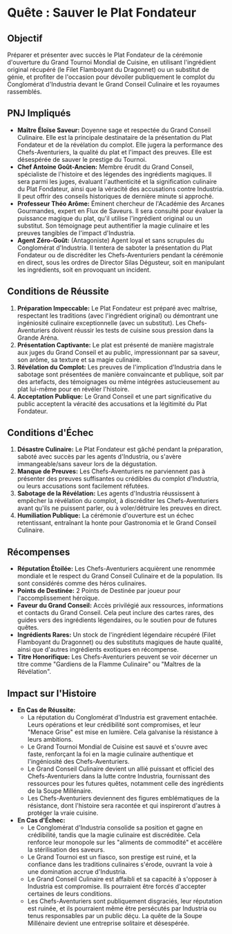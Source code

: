 # Quête : Sauver le Plat Fondateur

## Objectif
Préparer et présenter avec succès le Plat Fondateur de la cérémonie d'ouverture du Grand Tournoi Mondial de Cuisine, en utilisant l'ingrédient original récupéré (le Filet Flamboyant du Dragonnet) ou un substitut de génie, et profiter de l'occasion pour dévoiler publiquement le complot du Conglomérat d'Industria devant le Grand Conseil Culinaire et les royaumes rassemblés.

## PNJ Impliqués

*   **Maître Éloïse Saveur:** Doyenne sage et respectée du Grand Conseil Culinaire. Elle est la principale destinataire de la présentation du Plat Fondateur et de la révélation du complot. Elle jugera la performance des Chefs-Aventuriers, la qualité du plat et l'impact des preuves. Elle est désespérée de sauver le prestige du Tournoi.
*   **Chef Antoine Goût-Ancien:** Membre érudit du Grand Conseil, spécialiste de l'histoire et des légendes des ingrédients magiques. Il sera parmi les juges, évaluant l'authenticité et la signification culinaire du Plat Fondateur, ainsi que la véracité des accusations contre Industria. Il peut offrir des conseils historiques de dernière minute si approché.
*   **Professeur Théo Arôme:** Éminent chercheur de l'Académie des Arcanes Gourmandes, expert en Flux de Saveurs. Il sera consulté pour évaluer la puissance magique du plat, qu'il utilise l'ingrédient original ou un substitut. Son témoignage peut authentifier la magie culinaire et les preuves tangibles de l'impact d'Industria.
*   **Agent Zéro-Goût:** (Antagoniste) Agent loyal et sans scrupules du Conglomérat d'Industria. Il tentera de saboter la présentation du Plat Fondateur ou de discréditer les Chefs-Aventuriers pendant la cérémonie en direct, sous les ordres de Director Silas Dégusteur, soit en manipulant les ingrédients, soit en provoquant un incident.

## Conditions de Réussite

1.  **Préparation Impeccable:** Le Plat Fondateur est préparé avec maîtrise, respectant les traditions (avec l'ingrédient original) ou démontrant une ingéniosité culinaire exceptionnelle (avec un substitut). Les Chefs-Aventuriers doivent réussir les tests de cuisine sous pression dans la Grande Aréna.
2.  **Présentation Captivante:** Le plat est présenté de manière magistrale aux juges du Grand Conseil et au public, impressionnant par sa saveur, son arôme, sa texture et sa magie culinaire.
3.  **Révélation du Complot:** Les preuves de l'implication d'Industria dans le sabotage sont présentées de manière convaincante et publique, soit par des artefacts, des témoignages ou même intégrées astucieusement au plat lui-même pour en révéler l'histoire.
4.  **Acceptation Publique:** Le Grand Conseil et une part significative du public acceptent la véracité des accusations et la légitimité du Plat Fondateur.

## Conditions d'Échec

1.  **Désastre Culinaire:** Le Plat Fondateur est gâché pendant la préparation, saboté avec succès par les agents d'Industria, ou s'avère immangeable/sans saveur lors de la dégustation.
2.  **Manque de Preuves:** Les Chefs-Aventuriers ne parviennent pas à présenter des preuves suffisantes ou crédibles du complot d'Industria, ou leurs accusations sont facilement réfutées.
3.  **Sabotage de la Révélation:** Les agents d'Industria réussissent à empêcher la révélation du complot, à discréditer les Chefs-Aventuriers avant qu'ils ne puissent parler, ou à voler/détruire les preuves en direct.
4.  **Humiliation Publique:** La cérémonie d'ouverture est un échec retentissant, entraînant la honte pour Gastronomia et le Grand Conseil Culinaire.

## Récompenses

*   **Réputation Étoilée:** Les Chefs-Aventuriers acquièrent une renommée mondiale et le respect du Grand Conseil Culinaire et de la population. Ils sont considérés comme des héros culinaires.
*   **Points de Destinée:** 2 Points de Destinée par joueur pour l'accomplissement héroïque.
*   **Faveur du Grand Conseil:** Accès privilégié aux ressources, informations et contacts du Grand Conseil. Cela peut inclure des cartes rares, des guides vers des ingrédients légendaires, ou le soutien pour de futures quêtes.
*   **Ingrédients Rares:** Un stock de l'ingrédient légendaire récupéré (Filet Flamboyant du Dragonnet) ou des substituts magiques de haute qualité, ainsi que d'autres ingrédients exotiques en récompense.
*   **Titre Honorifique:** Les Chefs-Aventuriers peuvent se voir décerner un titre comme "Gardiens de la Flamme Culinaire" ou "Maîtres de la Révélation".

## Impact sur l'Histoire

*   **En Cas de Réussite:**
    *   La réputation du Conglomérat d'Industria est gravement entachée. Leurs opérations et leur crédibilité sont compromises, et leur "Menace Grise" est mise en lumière. Cela galvanise la résistance à leurs ambitions.
    *   Le Grand Tournoi Mondial de Cuisine est sauvé et s'ouvre avec faste, renforçant la foi en la magie culinaire authentique et l'ingéniosité des Chefs-Aventuriers.
    *   Le Grand Conseil Culinaire devient un allié puissant et officiel des Chefs-Aventuriers dans la lutte contre Industria, fournissant des ressources pour les futures quêtes, notamment celle des ingrédients de la Soupe Millénaire.
    *   Les Chefs-Aventuriers deviennent des figures emblématiques de la résistance, dont l'histoire sera racontée et qui inspireront d'autres à protéger la vraie cuisine.
*   **En Cas d'Échec:**
    *   Le Conglomérat d'Industria consolide sa position et gagne en crédibilité, tandis que la magie culinaire est discréditée. Cela renforce leur monopole sur les "aliments de commodité" et accélère la stérilisation des saveurs.
    *   Le Grand Tournoi est un fiasco, son prestige est ruiné, et la confiance dans les traditions culinaires s'érode, ouvrant la voie à une domination accrue d'Industria.
    *   Le Grand Conseil Culinaire est affaibli et sa capacité à s'opposer à Industria est compromise. Ils pourraient être forcés d'accepter certaines de leurs conditions.
    *   Les Chefs-Aventuriers sont publiquement disgraciés, leur réputation est ruinée, et ils pourraient même être persécutés par Industria ou tenus responsables par un public déçu. La quête de la Soupe Millénaire devient une entreprise solitaire et désespérée.